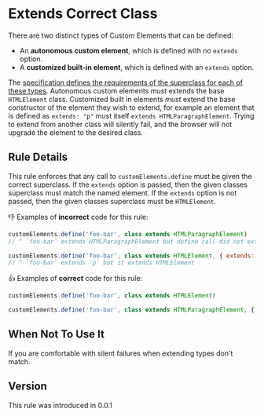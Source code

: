 # Extends Correct Class

There are two distinct types of Custom Elements that can be defined:

- An **autonomous custom element**, which is defined with no `extends` option.
- A **customized built-in element**, which is defined with an `extends` option.

The [specification defines the requirements of the superclass for each of these types](https://html.spec.whatwg.org/multipage/dom.html#html-element-constructors). Autonomous custom elements _must_ extends the base `HTMLElement` class. Customized built in elements _must_ extend the base constructor of the element they wish to extend, for example an element that is defined as `extends: "p"` must itself `extends HTMLParagraphElement`. Trying to extend from another class will silently fail, and the browser will not upgrade the element to the desired class.

## Rule Details

This rule enforces that any call to `customElements.define` must be given the correct superclass. If the `extends` option is passed, then the given classes superclass must match the named element. If the `extends` option is not passed, then the given classes superclass must be `HTMLElement`.

👎 Examples of **incorrect** code for this rule:

```js
customElements.define('foo-bar', class extends HTMLParagraphElement)
// ^ `foo-bar` extends HTMLParagraphElement but define call did not extend `p`
```

```js
customElements.define('foo-bar', class extends HTMLElement, { extends: 'p' })
// ^ `foo-bar` extends `p` but it extends HTMLElement
```

👍 Examples of **correct** code for this rule:

```js
customElements.define('foo-bar', class extends HTMLElement)
```

```js
customElements.define('foo-bar', class extends HTMLParagraphElement, { extends: 'p' })
```

## When Not To Use It

If you are comfortable with silent failures when extending types don't match.

## Version

This rule was introduced in 0.0.1
